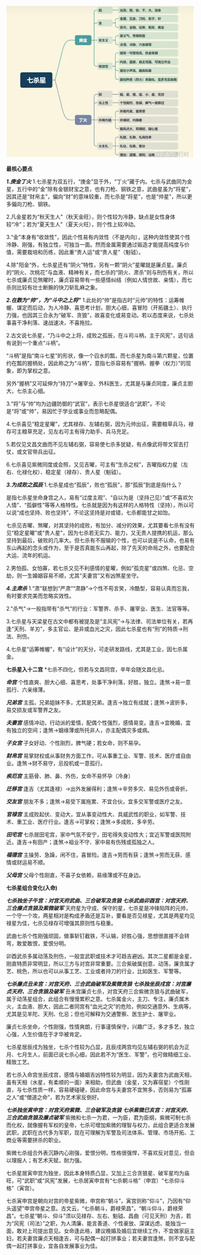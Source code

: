 ![七杀星](./七杀星.png)

**最核心要点**

***1.庚金丁火***
1.七杀星为双五行，“庚金”显于外，“丁火”藏于内。七杀与武曲同为金星，五行中的“金”除有金银财宝之意，也有刀枪、钢铁之意，武曲星虽为“将星”，因其还是“财帛主”，偏向“财”的意味较重，而七杀是“将星”，也是“帅星”，所以更多偏向刀枪、钢铁。

2.凡金星若为“秋天生人”（秋天金旺），则个性较为冷静，缺点是女性身体较“冷”；若为“夏天生人”（夏天火旺），则个性上较冲动。

3.“金”本身有“收敛性”，因此个性易有内敛性（不是内向），这种内敛性使其个性冷静、刚强，有独立性，可独当一面。然而金属需要通过锻造才能提高纯度与价值，需要栽培和历练，因此重“贵人运”或“贵人星”（魁钺）。

4.除"阳金“外，七杀星还有“阴火”特性，另有一颗“阴火”星曜就是廉贞星。廉贞的“阴火、次桃花”与血液、精神有关，而七杀的“阴火、肃杀”则与刑伤有关，所以七杀或廉贞见煞曜时，廉贞容易带有一些感情纠结（例如人情世故、亲情），而七杀则比较有壮士断腕的快刀斩乱麻之象。

***2.在数为“帅”，为“斗中之上将”***
1.此处的“帅”是指古时“元帅”的特性：运筹帷幄、谋定而后动，为人冷静、喜思考计划，胆大心细，喜冒险（开拓疆土）、执行力强，也因其三合永为“破军、贪狼”，故喜变化或易变动。若以态度来说，七杀处事喜干净利落、速战速决，不喜拖拉。

2.古文说七杀星，“乃斗中之上将，成败之孤辰，在斗司斗柄，主于风宪”，这句话有说到一个重点“斗柄”。

“斗柄”是指“南斗七星”的形状，像一个舀水的瓢，而七杀星为南斗第六颗星，位置约在瓢的握柄处，因此称之为“斗柄”，意指七杀容易有"握柄、握拳（权力）”的现象，即为掌权之意。

另外“握柄”又可延伸为“持刀”→屠宰业、外科医生，尤其是与廉贞同度，廉贞主胆大，七杀主心细。

3.“将”与“帅”均为边疆防御的“武官”，表示七杀星很适合“武职"。不论是“将”或“帅”，易因忙于学业或事业而忽略配偶。

4.七杀喜见“稳定星曜”，尤其禄存、左辅右弼，因为元帅出征，需要粮草兵马，禄存可主粮草充足，见左右可主有得力助手、兵马充足。

5.若仅见文昌文曲而不见左辅右弼，容易使七杀多犹疑，有点像武将带文官去打仗，或文官带兵出征。

6.七杀喜见紫微同度或会照，又见吉曜，可主有“生杀之权”，吉曜指权力星（左右、化禄化权）、稳定星（禄存）、贵人星（魁钺）。

***3.为成败之孤辰***
1.七杀星成也“孤辰”，败也“孤辰”，那“孤辰”到底是指什么？

是指七杀星坐命身宫之人，易有“过度主观”、“自以为是（坚持己见）”或“不喜欢欠人情”、“孤僻性”等等人格特性。七杀就是因为有这样的人格特性（坚持），所以可以说“成也坚持、败也坚持”，不论这坚持是对或错，七杀都能甘之如饴。

七杀见吉曜、煞曜，对其坚持的成败，有加分、减分的效果，尤其要看七杀有没有见“稳定星曜”或“贵人星”，因为七杀若无实力、能力，又无贵人提携的机运，那么坚持到最后，破败的几率大。但七杀有不服输的个性，也可以说是不认命，也易有东山再起的念头或作为，至于是否真能东山再起，除了先天的命局之外，也要配合大运、流年的机运。

2.男怕孤、女怕寡，若七杀又见不利感情的星曜，例如“孤克星”或四煞、化忌、空劫，则一生婚姻容易不顺，尤其“夫妻宫”又有凶煞星坐守。

***4.主肃杀***
1.“肃"联想到“严肃”“肃静”→个性不苟言笑，冷酷型，容易认真而忘我，有时要求完美而忽略实效性。

2."杀气"→一般指带有“杀气”的行业：军警界、杀手、屠宰业、医生、法官等等。

3.七杀星与天梁星在古文中都有被提及是“主风宪”→与法律、司法单位有关，若再逢“天刑、羊刃”，多主官讼、是非或血光之灾，因此七杀星也有“刑”的特质→刑法、刑伤。

4.七杀星“运筹帷幄”，有“设计”的天分，可走研发路线，尤其是工业，因七杀属金。

**七杀星入十二宫**
*七杀不四化，但若与文昌同宫，辛年会随文昌化忌。

***命宫***
个性直爽、胆大心细、喜思考，处事干净利落，好胜，独立。逢煞→易一意孤行、六亲缘薄。

***兄弟宫***
主孤，兄弟姐妹不多，尤其是兄弟。逢吉→独立有成就；逢煞→波折多，易交损友或军警界之友。

***夫妻宫***
感情冲动，行动派的爱情，配偶个性强烈，感情易变。逢吉→宜晚婚，宜有独立的空间；逢煞→姻缘薄或所托非人，亦主配偶灾多或病。

***子女宫***
子女好动、个性刚烈，脾气硬；若女命，则不易孕。

***财帛宫***
易掌财权或从事财务方面工作，可从事重工业、军警、技术、医疗或自由业。逢煞→财不易守，忌投机或一意孤行。

***疾厄宫***
主筋骨、肺、鼻、外伤，女命不易怀孕（冷身）

***迁移宫***
逢吉（尤其逢禄）→出外发展得利；逢煞→辛劳多灾、易见外伤或骨折。

***交友宫***
朋友不多；逢煞→易受下属拖累、不宜合伙，宜多交军警或医疗之友。

***官禄宫***
主成败起伏、变动大，宜从事变动性大、具威武性的职业，如军警、技术、重工业、医疗行业。逢吉→可掌权；逢煞→多成败，多辛劳。

***田宅宫***
七杀居田宅宫，家中气氛不安宁，田宅得失变动性大；宜近军警或医院附近。逢吉→有田产；逢煞→祖业不守、家中易有伤残或孤独之人。

***福德宫***
主操劳、急躁，闲不住，喜冒险。逢吉→劳而有获；逢煞→劳而无获、感情或财运易不顺。

***父母宫***
父母个性刚直，不喜子女依赖，易缘薄或不在身边。

**七杀星组合变化(入命)**

***七杀独坐子午宫：对宫天府武曲、三合破军及贪狼***
***七杀武曲卯酉宫：对宫天府、三合廉贞贪狼及紫微破军***
天府星为守成、保守的星，七杀星是冲锋陷阵的元帅，一个守一个攻，两星相对是构成矛盾还是互补，要看是否见禄星，尤其是两星均见禄星为佳，七杀见禄存可增强其原则性与稳重。

武曲七杀个性刚强顽固，做事斩钉截铁，不认输，好胜心强，思想很直接不会转弯，敢爱敢恨，爱恨分明。

卯酉武杀多属动荡及刑伤，一般宜武职或技术才可趋吉避凶。其次二星都是金星，刚直特质非常明显，所以三方与对宫非常重要。三合紫破属创意、动荡，廉贪属才艺、桃色，所以也可以从事工艺、工业或者持刀的行业，比如医生、军警等。

***七杀廉贞丑未宫：对宫天府、三合武曲破军及紫微贪狼***
***七杀独坐辰戌宫：对宫廉贞天府、三合贪狼及破军***
丑未宫廉贞七杀，对宫天府三合紫微贪狼与武曲破军，属于动荡星组合，此组合有慢慢累积之意。七杀属金火，主刀、专注，廉贞属木火，主血液、胆大，因此二者同宫有“血光之灾”的危险，例如交通意外、生病等，尤其是见羊陀、天刑、化忌；但也可解释为交通警察、医生护士、屠宰业。

廉贞七杀坐命，个性刚强，性情爽朗，行事谨慎保守，兴趣广泛，多才多艺，独立心强，人生价值在于才华被肯定。

七杀星居辰戌为独坐，七杀个性较为凸显，且辰戌两宫均见左辅右弼的机会为正月、七月生人，前面已说七杀心细，因此若不为“医生、军警”，也可做精细工业、精致工艺。

若七杀入命宫坐辰戌宫，感情与婚姻吉凶特性较为明显，因为夫妻宫为武曲天相，虽有天相（水星，有柔顺的一面）来相助，但武曲（金星，又为寡宿星）个性刚直，与七杀性质一样，容易硬碰硬，因此命宫与夫妻宫不宜煞多，否则易为“孤寡之人”或“僧道之命”，若为艺术家反倒好。

***七杀独坐寅申宫：对宫天府紫微、三合破军及贪狼***
***七杀紫微巳亥宫：对宫天府、三合武曲贪狼及廉贞破军***
紫微和七杀一为君，一为臣，君为臣纲，紫微可制七杀而化权，就像握有军权的皇帝，七杀可增加紫微的理智与权力，此组合更适合发展武职，武职在古代多为军职，现在可理解为军警及司法体系、管理、市场开拓、工商业等需要拼杀的职业。

紫微七杀组合外表沉静内心刚强，爱恨分明，性格很强悍，不喜欢反对意见，但会以理服人；有艺术天赋，耐力强。

七杀星居寅申宫为独坐，因此本身特质凸显，又加上三合贪狼星、破军星均为庙旺，可“武职”或“风宪”发展，七杀居寅申宫有“七杀朝斗格”（申宫）“七杀仰斗格”（寅宫）。

七杀寅申宫是朝向对宫的帝星紫微，申宫称“朝斗”，寅宫则称“仰斗”，乃因有“仰头遥望”申宫帝星之意。古文云，“七杀朝斗，爵禄荣昌”，“朝斗仰斗，爵禄荣昌”。七杀星“朝斗、仰斗”须以见禄存、左右、魁钺、昌曲（可见天刑）为吉，若为“风宪（司法）”之职，为人清廉、能言善道、个性豪放、深谋远虑、能独当一面，敢对上司提出意见。女命逢此格，建议晚婚及婚后宜继续工作，不宜做家庭主妇，若夫妻宫廉贞天相逢吉，可与配偶一起打拼事业；若夫妻宫逢煞，则不宜与配偶一起打拼事业，宜各自发展事业为佳。